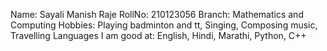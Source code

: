 Name: Sayali Manish Raje 
RollNo: 210123056
Branch: Mathematics and Computing
Hobbies: Playing badminton and tt, Singing, Composing music, Travelling
Languages I am good at: English, Hindi, Marathi, Python, C++
